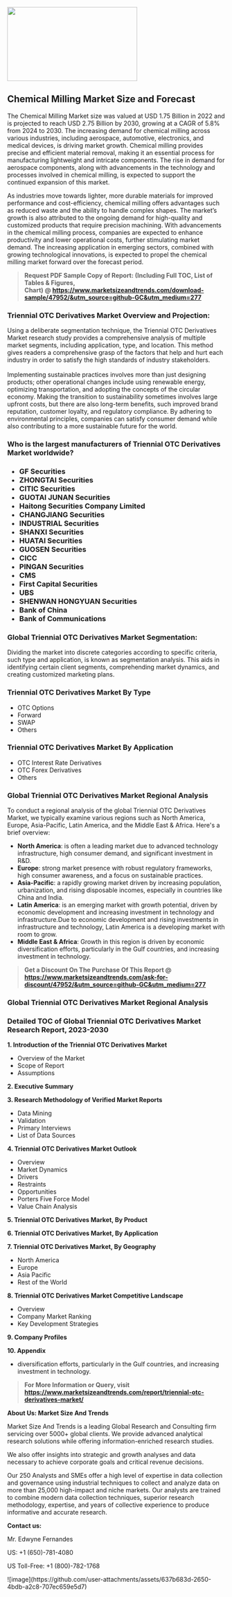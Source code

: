 <p><img class="alignnone size-medium wp-image-20088" src="https://ffe5etoiles.com/wp-content/uploads/2024/12/MST1-300x171.png" alt="" width="300" height="171" /></p><h2>Chemical Milling Market Size and Forecast</h2><p>The Chemical Milling Market size was valued at USD 1.75 Billion in 2022 and is projected to reach USD 2.75 Billion by 2030, growing at a CAGR of 5.8% from 2024 to 2030. The increasing demand for chemical milling across various industries, including aerospace, automotive, electronics, and medical devices, is driving market growth. Chemical milling provides precise and efficient material removal, making it an essential process for manufacturing lightweight and intricate components. The rise in demand for aerospace components, along with advancements in the technology and processes involved in chemical milling, is expected to support the continued expansion of this market.</p><p>As industries move towards lighter, more durable materials for improved performance and cost-efficiency, chemical milling offers advantages such as reduced waste and the ability to handle complex shapes. The market’s growth is also attributed to the ongoing demand for high-quality and customized products that require precision machining. With advancements in the chemical milling process, companies are expected to enhance productivity and lower operational costs, further stimulating market demand. The increasing application in emerging sectors, combined with growing technological innovations, is expected to propel the chemical milling market forward over the forecast period.</</p><blockquote id="" class=""><strong>Request PDF Sample Copy of Report: (Including Full TOC, List of Tables &amp; Figures, Chart)&nbsp;@&nbsp;<strong><a href="https://www.marketsizeandtrends.com/download-sample/47952/&utm_source=github-GC&utm_medium=277" target="_blank">https://www.marketsizeandtrends.com/download-sample/47952/&utm_source=github-GC&utm_medium=277</a></strong></strong></blockquote><h3 id="" class="">Triennial OTC Derivatives Market&nbsp;Overview and Projection:</h3><p id="" class="">Using a deliberate segmentation technique, the Triennial OTC Derivatives Market research study provides a comprehensive analysis of multiple market segments, including application, type, and location. This method gives readers a comprehensive grasp of the factors that help and hurt each industry in order to satisfy the high standards of industry stakeholders. <br /> <br />Implementing sustainable practices involves more than just designing products; other operational changes include using renewable energy, optimizing transportation, and adopting the concepts of the circular economy. Making the transition to sustainability sometimes involves large upfront costs, but there are also long-term benefits, such improved brand reputation, customer loyalty, and regulatory compliance. By adhering to environmental principles, companies can satisfy consumer demand while also contributing to a more sustainable future for the world.</p><h3 id="" class="">Who is the largest manufacturers of&nbsp;Triennial OTC Derivatives Market worldwide?</h3><h3 class=""><p><ul><li>GF Securities </li><li> ZHONGTAI Securities </li><li> CITIC Securities </li><li> GUOTAI JUNAN Securities </li><li> Haitong Securities Company Limited </li><li> CHANGJIANG Securities </li><li> INDUSTRIAL Securities </li><li> SHANXI Securities </li><li> HUATAI Securities </li><li> GUOSEN Securities </li><li> CICC </li><li> PINGAN Securities </li><li> CMS </li><li> First Capital Securities </li><li> UBS </li><li> SHENWAN HONGYUAN Securities </li><li> Bank of China </li><li> Bank of Communications</li></ul></p></h3><h3 id="" class="">Global&nbsp;Triennial OTC Derivatives Market Segmentation:</h3><p id="" class="">Dividing the market into discrete categories according to specific criteria, such type and application, is known as segmentation analysis. This aids in identifying certain client segments, comprehending market dynamics, and creating customized marketing plans.</p><h3 id="" class="">Triennial OTC Derivatives Market&nbsp;By Type</h3><p><p><ul><li>OTC Options </li><li> Forward </li><li> SWAP </li><li> Others</p></li></ul></p></p><h3 id="" class="">Triennial OTC Derivatives Market&nbsp;By Application</h3><p class=""><p><ul><li>OTC Interest Rate Derivatives </li><li> OTC Forex Derivatives </li><li> Others</li></ul></p></p><h3 id="" class="">Global Triennial OTC Derivatives Market Regional Analysis</h3><p id="" class="">To conduct a regional analysis of the global Triennial OTC Derivatives Market, we typically examine various regions such as North America, Europe, Asia-Pacific, Latin America, and the Middle East &amp; Africa. Here's a brief overview:</p><ul><li><strong>North America</strong>: is often a leading market due to advanced technology infrastructure, high consumer demand, and significant investment in R&amp;D.</li><li><strong>Europe</strong>: strong market presence with robust regulatory frameworks, high consumer awareness, and a focus on sustainable practices.</li><li><strong>Asia-Pacific</strong>: a rapidly growing market driven by increasing population, urbanization, and rising disposable incomes, especially in countries like China and India.</li><li><strong>Latin America</strong>: is an emerging market with growth potential, driven by economic development and increasing investment in technology and infrastructure.Due to economic development and rising investments in infrastructure and technology, Latin America is a developing market with room to grow.</li><li><strong>Middle East &amp; Africa</strong>: Growth in this region is driven by economic diversification efforts, particularly in the Gulf countries, and increasing investment in technology.</li></ul><blockquote id="" class=""><strong>Get a Discount On The Purchase Of This Report @ <strong><a href="https://www.marketsizeandtrends.com/ask-for-discount/47952/&utm_source=github-GC&utm_medium=277" target="_blank">https://www.marketsizeandtrends.com/ask-for-discount/47952/&utm_source=github-GC&utm_medium=277</a></strong></strong></blockquote><h3 id="" class="">Global Triennial OTC Derivatives Market Regional Analysis</h3><h3 id="" class="">Detailed TOC of Global Triennial OTC Derivatives Market Research Report, 2023-2030</h3><p id="" class=""><strong>1. Introduction of the Triennial OTC Derivatives Market</strong></p><ul><li>Overview of the Market</li><li>Scope of Report</li><li>Assumptions</li></ul><p id="" class=""><strong>2. Executive Summary</strong></p><p id="" class=""><strong>3. Research Methodology of Verified Market Reports</strong></p><ul><li>Data Mining</li><li>Validation</li><li>Primary Interviews</li><li>List of Data Sources</li></ul><p id="" class=""><strong>4. Triennial OTC Derivatives Market Outlook</strong></p><ul><li>Overview</li><li>Market Dynamics</li><li>Drivers</li><li>Restraints</li><li>Opportunities</li><li>Porters Five Force Model</li><li>Value Chain Analysis</li></ul><p id="" class=""><strong>5. Triennial OTC Derivatives Market, By Product</strong></p><p id="" class=""><strong>6. Triennial OTC Derivatives Market, By Application</strong></p><p id="" class=""><strong>7. Triennial OTC Derivatives Market, By Geography</strong></p><ul><li>North America</li><li>Europe</li><li>Asia Pacific</li><li>Rest of the World</li></ul><p id="" class=""><strong>8. Triennial OTC Derivatives Market Competitive Landscape</strong></p><ul><li>Overview</li><li>Company Market Ranking</li><li>Key Development Strategies</li></ul><p id="" class=""><strong>9. Company Profiles</strong></p><p id="" class=""><strong>10. Appendix</strong></p><ul><li>diversification efforts, particularly in the Gulf countries, and increasing investment in technology.</li></ul><blockquote id="" class=""><strong>For More Information or Query, visit <strong><strong><a href="https://www.marketsizeandtrends.com/report/triennial-otc-derivatives-market/" target="_blank">https://www.marketsizeandtrends.com/report/triennial-otc-derivatives-market/</a></strong></strong></strong></blockquote><p id="" class=""><strong>About Us: Market Size And Trends</strong></p><p id="" class="">Market Size And Trends is a leading Global Research and Consulting firm servicing over 5000+ global clients. We provide advanced analytical research solutions while offering information-enriched research studies.</p><p id="" class="">We also offer insights into strategic and growth analyses and data necessary to achieve corporate goals and critical revenue decisions.</p><p id="" class="">Our 250 Analysts and SMEs offer a high level of expertise in data collection and governance using industrial techniques to collect and analyze data on more than 25,000 high-impact and niche markets. Our analysts are trained to combine modern data collection techniques, superior research methodology, expertise, and years of collective experience to produce informative and accurate research.</p><p id="" class=""><strong>Contact us:</strong></p><p id="" class="">Mr. Edwyne Fernandes</p><p id="" class="">US: +1 (650)-781-4080</p><p id="" class="">US Toll-Free: +1 (800)-782-1768</p>
![image](https://github.com/user-attachments/assets/637b683d-2650-4bdb-a2c8-707ec659e5d7)
